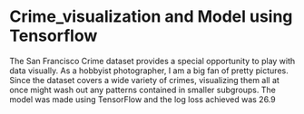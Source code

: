 # Crime_visualization and Model using Tensorflow
The San Francisco Crime dataset provides a special opportunity to play with data visually. As a hobbyist photographer, I am a big fan of pretty pictures. Since the dataset covers a wide variety of crimes, visualizing them all at once might wash out any patterns contained in smaller subgroups. 
The model was made using TensorFlow and the log loss achieved was 26.9
